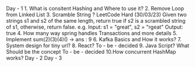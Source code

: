 Day - 1
    1. What is consitent Hashing and Where to use it?
    2. Remove Loop from Linked List
    3. Scramble String ? LeetCode Hard (30/03/23)
       Given two strings s1 and s2 of the same length, 
       return true if s2 is a scrambled string of s1, otherwise, return false. 
       e.g. Input: s1 = "great", s2 = "rgeat"
       Output: true
    4. How many way spring handles Transactions and more details
    5. Implement sum(2)(3)(4)() -> ans : 9
    6. Kafka Basics and How it works?
    7. System design for tiny url?
    8. React? To - be - decided
    9. Java Script? What Should be the concept  To - be - decided
    10.How concurrent HashMap works?
Day - 2
Day - 3